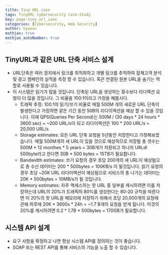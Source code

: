 ```yaml
---
title: Tiny URL case
tags: TinyURL Cybersecurity Case-Study
key: page-tiny_url_case
categories: [Cybersecurity, Web Security]
author: hyoeun
mathjax: true
mathjax_autoNumber: true
---
```


## TinyURL과 같은 URL 단축 서비스 설계
* URL단축은 여러 장치에서 링크를 최적화하고 개별 링크를 추적하여 잠재고객 분석 및 광고 캠페인의 실적을 측정 할 수 있습니다. 혹은 연결된 원본 URL을 숨기는 역할로 사용될 수 있습니다.
* 이 시스템은 읽기가 많을 것입니다. 단축된 URL을 생성하는 횟수보다 리디렉션 요청이 더 많을 것입니다. 그 비율을 100:1이라고 가정을 해봅시다.
  * 트래픽 추정: 100:1의 읽기/쓰기 비율로 매월 500M 개의 새로운 URL 단축이 발생한다고 가정하면 같은 기간 동안 50B의 리다이렉션을 예상 할 수 있을 것입니다. 이때 QPS(Queries Per Second)는 500M / (30 days * 24 hours * 3600 sec) = ~200 URL/s이 되고 리다이렉션은 100 * 200 URL/s = 20,000 URL/s
  * Storage estimates: 모든 URL 단축 요청을 5년동안 저장한다고 가정해보겠습니다. 매월 500M개의 새 URL이 있을 것으로 예상하므로 저장될 총 갯수는 500M * 12 monthes * 5 years = 30B개가 저장되고 하나의 URLdl 500byte라고 한다면 30B * 500 bytes = 15TB가 필요합니다.
  * Bandwidth estimates: 쓰기 요청의 경우 초당 200개의 새 URL이 예상됨으로 총 수신 데이터는 200 * 500bytes = 100KB/s 이 될것입니다. 읽기 요청의 경우 초당 ~20K URL 리다이렉션이 예상됨으로 서비스의 총 나가는 데이터는 20K * 500bytes = 10MB/s가 될 것입니다.
  * Memory estimates: 자주 액세스하는 핫 URL 중 일부를 캐시하려면 이를 저장하는데 URL의 20%가 트래픽의 80%를 생성한다는 80-20 규칙을 따른다면 이 20%의 핫 URL을 메모리에 저장하기 위해서 초당 20,000개의 요청에 관해 하루에 20K * 3600s * 24h = ~1.7 B개의 요청을 받게 됩니다. 이것의 20%를 캐시하려면 0.2 * 1.7B * 500bytes = 170GB가 필요합니다.

## 시스템 API 설계
* 요구 사항을 확정하고 나면 항상 시스템 API를 정의하는 것이 좋습니다.
* SOAP 또는 REST API를 통해 서비스의 기능을 노출 할 수 있습니다.
